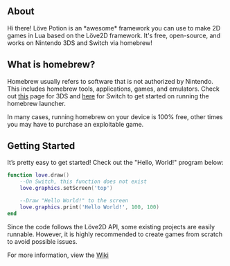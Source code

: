 <h2>About</h2>
<p>
	Hi there! Löve Potion is an *awesome* framework you can use to make 2D games in Lua based on the Löve2D framework. 
	It's free, open-source, and works on Nintendo 3DS and Switch via homebrew!
</p>

<h2>What is homebrew?</h2>
<p>
	Homebrew usually refers to software that is not authorized by Nintendo. This includes homebrew tools, applications, games, and emulators. Check out <a href="http://smealum.github.io/3ds/">this</a> page for 3DS and <a href="https://switchbrew.github.io/nx-hbl/">here</a> for Switch to get started on running the homebrew launcher. 
</p>

<p>
	In many cases, running homebrew on your device is 100% free, other times you may have to purchase an exploitable game.
</p>

<h2>Getting Started</h2>
<p>
It’s pretty easy to get started! Check out the "Hello, World!" program below:
</p>

```lua
function love.draw()
    --On Switch, this function does not exist
    love.graphics.setScreen('top')

    --Draw "Hello World!" to the screen
    love.graphics.print('Hello World!', 100, 100)
end
```
<p>Since the code follows the Löve2D API, some existing projects are easily runnable.
However, it is highly recommended to create games from scratch to avoid possible issues.
</p>

<p>
	For more information, view the <a href="https://github.com/TurtleP/LovePotion/wiki">Wiki</a>
</p>